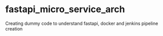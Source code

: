 # fastapi_micro_service_arch
Creating dummy code to understand fastapi, docker and jenkins pipeline creation
